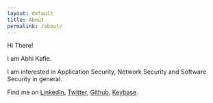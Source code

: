 ```yaml
---
layout: default
title: About
permalink: /about/
---
```


Hi There!

I am Abhi Kafle.

I am interested in Application Security, Network Security and Software Security in general.

Find me on [LinkedIn](https://www.linkedin.com/in/abkafle), [Twitter](https://twitter.com/abhikafle), [Github](https://github.com/abhikafle123), [Keybase](https://keybase.io/abhikafle).